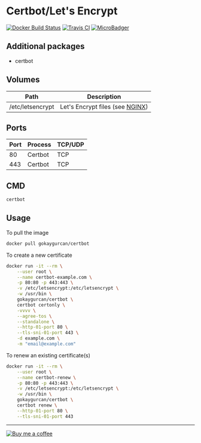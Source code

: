 # Certbot/Let's Encrypt

[![Docker Build Status](https://img.shields.io/docker/build/gokaygurcan/certbot.svg?style=for-the-badge&logo=docker&colorA=22b8eb)](https://hub.docker.com/r/gokaygurcan/certbot/) [![Travis CI](https://img.shields.io/travis/gokaygurcan/dockerfile-certbot.svg?style=for-the-badge&logo=travis&colorA=39a85b)](https://travis-ci.org/gokaygurcan/dockerfile-certbot) [![MicroBadger](https://img.shields.io/microbadger/image-size/gokaygurcan/certbot.svg?style=for-the-badge&colorA=337ab7&colorB=252528)](https://microbadger.com/images/gokaygurcan/certbot)

<h2>Additional packages</h2>

- certbot

<h2>Volumes</h2>

| Path             | Description                                                                        |
| ---------------- | ---------------------------------------------------------------------------------- |
| /etc/letsencrypt | Let's Encrypt files (see [NGINX](https://github.com/gokaygurcan/dockerfile-nginx)) |

<h2>Ports</h2>

| Port | Process | TCP/UDP |
| ---- | ------- | ------- |
| 80   | Certbot | TCP     |
| 443  | Certbot | TCP     |

<h2>CMD</h2>

```bash
certbot
```

<h2>Usage</h2>

To pull the image

```bash
docker pull gokaygurcan/certbot
```

To create a new certificate

```bash
docker run -it --rm \
    --user root \
    --name certbot-example.com \
    -p 80:80 -p 443:443 \
    -v /etc/letsencrypt:/etc/letsencrypt \
    -w /usr/bin \
    gokaygurcan/certbot \
    certbot certonly \
    -vvvv \
    --agree-tos \
    --standalone \
    --http-01-port 80 \
    --tls-sni-01-port 443 \
    -d example.com \
    -m "email@example.com"
```

To renew an existing certificate(s)

```bash
docker run -it --rm \
    --user root \
    --name certbot-renew \
    -p 80:80 -p 443:443 \
    -v /etc/letsencrypt:/etc/letsencrypt \
    -w /usr/bin \
    gokaygurcan/certbot \
    certbot renew \
    --http-01-port 80 \
    --tls-sni-01-port 443
```

---

[![Buy me a coffee](https://www.buymeacoffee.com/assets/img/guidelines/download-assets-sm-2.svg)](https://www.buymeacoffee.com/gokaygurcan)
